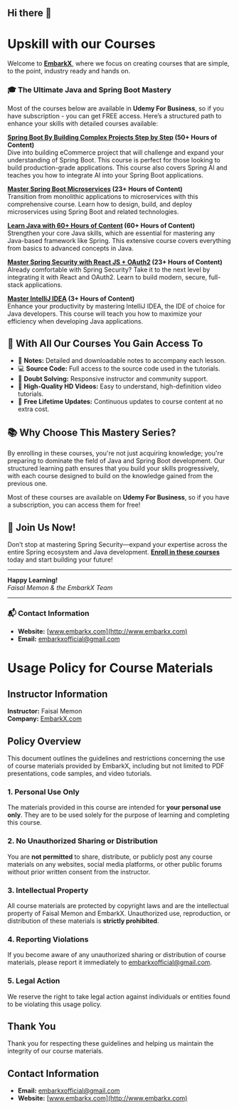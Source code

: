 ## Hi there 👋

<!--

**Here are some ideas to get you started:**

🙋‍♀️ A short introduction - what is your organization all about?
🌈 Contribution guidelines - how can the community get involved?
👩‍💻 Useful resources - where can the community find your docs? Is there anything else the community should know?
🍿 Fun facts - what does your team eat for breakfast?
🧙 Remember, you can do mighty things with the power of [Markdown](https://docs.github.com/github/writing-on-github/getting-started-with-writing-and-formatting-on-github/basic-writing-and-formatting-syntax)
-->

# Upskill with our Courses

Welcome to **[EmbarkX](https://embarkx.com)**, where we focus on creating courses that are simple, to the point, industry ready and hands on.

### 🎓 The Ultimate Java and Spring Boot Mastery
Most of the courses below are available in **Udemy For Business**, so if you have subscription - you can get FREE access.
Here’s a structured path to enhance your skills with detailed courses available:

**[Spring Boot By Building Complex Projects Step by Step](https://link.embarkx.com/spring-boot) (50+ Hours of Content)**  
Dive into building eCommerce project that will challenge and expand your understanding of Spring Boot. This course is perfect for those looking to build production-grade applications.
This course also covers Spring AI and teaches you how to integrate AI into your Spring Boot applications.

**[Master Spring Boot Microservices](https://link.embarkx.com/microservices) (23+ Hours of Content)**  
Transition from monolithic applications to microservices with this comprehensive course. Learn how to design, build, and deploy microservices using Spring Boot and related technologies.

**[Learn Java with 60+ Hours of Content](http://link.embarkx.com/java) (60+ Hours of Content)**  
Strengthen your core Java skills, which are essential for mastering any Java-based framework like Spring. This extensive course covers everything from basics to advanced concepts in Java.

**[Master Spring Security with React JS + OAuth2](https://link.embarkx.com/spring-security) (23+ Hours of Content)**  
Already comfortable with Spring Security? Take it to the next level by integrating it with React and OAuth2. Learn to build modern, secure, full-stack applications.

**[Master IntelliJ IDEA](http://link.embarkx.com/intellij) (3+ Hours of Content)**  
Enhance your productivity by mastering IntelliJ IDEA, the IDE of choice for Java developers. This course will teach you how to maximize your efficiency when developing Java applications.

## 🌟 With All Our Courses You Gain Access To

- 📝 **Notes:** Detailed and downloadable notes to accompany each lesson.
- 💻 **Source Code:** Full access to the source code used in the tutorials.
- 🤔 **Doubt Solving:** Responsive instructor and community support.
- 🎥 **High-Quality HD Videos:** Easy to understand, high-definition video tutorials.
- 🔄 **Free Lifetime Updates:** Continuous updates to course content at no extra cost.

## 📚 Why Choose This Mastery Series?

By enrolling in these courses, you're not just acquiring knowledge; you're preparing to dominate the field of Java and Spring Boot development. Our structured learning path ensures that you build your skills progressively, with each course designed to build on the knowledge gained from the previous one.

Most of these courses are available on **Udemy For Business**, so if you have a subscription, you can access them for free!

## 🔗 Join Us Now!

Don’t stop at mastering Spring Security—expand your expertise across the entire Spring ecosystem and Java development. **[Enroll in these courses](https://link.embarkx.com/spring-boot)** today and start building your future!

---

**Happy Learning!**  
*Faisal Memon & the EmbarkX Team*

---

### 📬 Contact Information

- **Website:** [www.embarkx.com](http://www.embarkx.com)
- **Email:** [embarkxofficial@gmail.com](mailto:embarkxofficial@gmail.com)




# Usage Policy for Course Materials

## Instructor Information

**Instructor:** Faisal Memon  
**Company:** [EmbarkX.com](http://www.embarkx.com)

## Policy Overview

This document outlines the guidelines and restrictions concerning the use of course materials provided by EmbarkX, including but not limited to PDF presentations, code samples, and video tutorials.

### 1. Personal Use Only

The materials provided in this course are intended for **your personal use only**. They are to be used solely for the purpose of learning and completing this course.

### 2. No Unauthorized Sharing or Distribution

You are **not permitted** to share, distribute, or publicly post any course materials on any websites, social media platforms, or other public forums without prior written consent from the instructor.

### 3. Intellectual Property

All course materials are protected by copyright laws and are the intellectual property of Faisal Memon and EmbarkX. Unauthorized use, reproduction, or distribution of these materials is **strictly prohibited**.

### 4. Reporting Violations

If you become aware of any unauthorized sharing or distribution of course materials, please report it immediately to [embarkxofficial@gmail.com](mailto:embarkxofficial@gmail.com).

### 5. Legal Action

We reserve the right to take legal action against individuals or entities found to be violating this usage policy.

## Thank You

Thank you for respecting these guidelines and helping us maintain the integrity of our course materials.

## Contact Information

- **Email:** [embarkxofficial@gmail.com](mailto:embarkxofficial@gmail.com)
- **Website:** [www.embarkx.com](http://www.embarkx.com)

